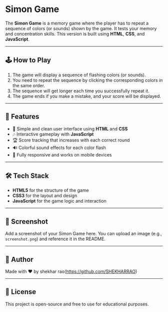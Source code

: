# Simon Game

The **Simon Game** is a memory game where the player has to repeat a sequence of colors (or sounds) shown by the game. It tests your memory and concentration skills. This version is built using **HTML**, **CSS**, and **JavaScript**.

---

## 🕹️ How to Play

1. The game will display a sequence of flashing colors (or sounds).
2. You need to repeat the sequence by clicking the corresponding colors in the same order.
3. The sequence will get longer each time you successfully repeat it.
4. The game ends if you make a mistake, and your score will be displayed.

---

## 🚀 Features

- 🎨 Simple and clean user interface using **HTML** and **CSS**
- 🎶 Interactive gameplay with **JavaScript**
- 🏆 Score tracking that increases with each correct round
- 🔊 Colorful sound effects for each color flash
- 📱 Fully responsive and works on mobile devices

---

## 🛠️ Tech Stack

- **HTML5** for the structure of the game
- **CSS3** for the layout and design
- **JavaScript** for the game logic and interaction


---

## 📸 Screenshot

Add a screenshot of your Simon Game here. You can upload an image (e.g., `screenshot.png`) and reference it in the README.

---

## 🙌 Author

Made with ❤️ by shekhar rao(https://github.com/SHEKHARRAO)

---

## 📄 License

This project is open-source and free to use for educational purposes.

